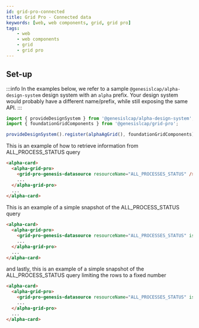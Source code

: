 ```yaml
---
id: grid-pro-connected
title: Grid Pro - Connected data
keywords: [web, web components, grid, grid pro]
tags:
    - web
    - web components
    - grid
    - grid pro
---
```


## Set-up

:::info
In the examples below, we refer to a sample `@genesislcap/alpha-design-system` design system with an `alpha` prefix. Your design system would probably have a different name/prefix, while still exposing the same API.
:::

```ts
import { provideDesignSystem } from '@genesislcap/alpha-design-system';
import { foundationGridComponents } from '@genesislcap/grid-pro';

provideDesignSystem().register(alphaAgGrid(), foundationGridComponents);
```

This is an example of how to retrieve information from ALL_PROCESS_STATUS query

```html title="Streaming data from ALL_PROCESS_STATUS data server"
<alpha-card>
  <alpha-grid-pro>
    <grid-pro-genesis-datasource resourceName="ALL_PROCESSES_STATUS" />
    ...
  </alpha-grid-pro>
  ...
</alpha-card>
```

This is an example of a simple snapshot of the ALL_PROCESS_STATUS query

```html title="Spanshot (one-time) data from ALL_PROCESS_STATUS data server"
<alpha-card>
  <alpha-grid-pro>
    <grid-pro-genesis-datasource resourceName="ALL_PROCESSES_STATUS" isSnapshot="true" />
    ...
  </alpha-grid-pro>
  ...
</alpha-card>
```

and lastly, this is an example of a simple snapshot of the ALL_PROCESS_STATUS query limiting the rows to a fixed number

```html title="Spanshot (one-time) data from ALL_PROCESS_STATUS data server limited to 5 rows"
<alpha-card>
  <alpha-grid-pro>
    <grid-pro-genesis-datasource resourceName="ALL_PROCESSES_STATUS" isSnapshot="true" maxRows="5" />
    ...
  </alpha-grid-pro>
  ...
</alpha-card>
```
